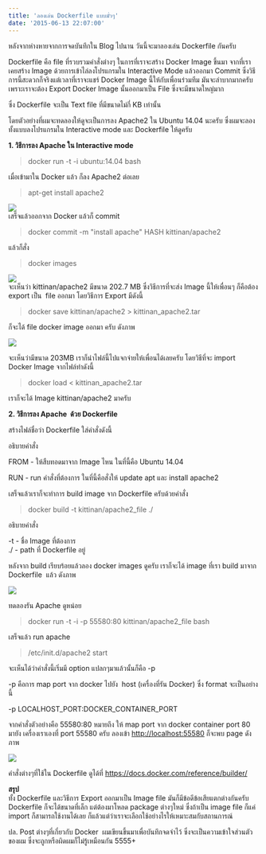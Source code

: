```yaml
---
title: 'ลองเล่น Dockerfile แบบมั่วๆ'
date: '2015-06-13 22:07:00'
---
```


หลังจากห่างหายจากการจดบันทึกใน Blog ไปนาน วันนี้จะมาลองเล่น Dockerfile กันครับ  
  
Dockerfile คือ file ที่รวบรวมคำสั่งต่างๆ ในการที่เราจะสร้าง Docker Image ขึ้นมา จากที่เราเคยสร้าง Image ด้วยการเข้าไล่ลงโปรแกรมใน Interactive Mode แล้วออกมา Commit ซึ่งวิธีการนี้สะดวกก็จริงแต่เวลาที่เราจะแชร์ Docker Image นี้ให้กับเพื่อนร่วมทีม มันจะลำบากมากครับเพราะเราจะต้อง Export Docker Image นั้นออกมาเป็น File ซึ่งจะมีขนาดใหญ่มาก  
  
ซึ่ง Dockerfile จะเป็น Text file ที่มีขนาดไม่กี่ KB เท่านั้น  
  
โดยตัวอย่างที่ผมจะทดลองให้ดูจะเป็นการลง Apache2 ใน Ubuntu 14.04 นะครับ ซึ่งผมจะลองทั้งแบบลงโปรแกรมใน Interactive mode และ Dockerfile ให้ดูครับ  
  
**1. วิธีการลง Apache ใน Interactive mode**  
  

> docker run -t -i ubuntu:14.04 bash

  
เมื่อเข้ามาใน Docker แล้ว ก็ลง Apache2 ต่อเลย  
  

> apt-get install apache2

  
[![](http://3.bp.blogspot.com/-x2IRtAMJmqI/VXpqB0-1BPI/AAAAAAAAWok/8wjvnEOZaIw/s640/Screenshot-root%25401d602e5e7dc2%253A%2B-.png)](http://3.bp.blogspot.com/-x2IRtAMJmqI/VXpqB0-1BPI/AAAAAAAAWok/8wjvnEOZaIw/s1600/Screenshot-root%25401d602e5e7dc2%253A%2B-.png)  
เสร็จแล้วออกจาก Docker แล้วก็ commit  
  

> docker commit -m "install apache" HASH kittinan/apache2

  
แล้วก็สั่ง  

> docker images

[![](http://3.bp.blogspot.com/--6ATPPNOw-4/VXpqKusmuhI/AAAAAAAAWos/rRIpFtKJfXg/s640/Screenshot-tun%2540tun-ubuntu%253A%2B%257E-git-dockerfile.png)](http://3.bp.blogspot.com/--6ATPPNOw-4/VXpqKusmuhI/AAAAAAAAWos/rRIpFtKJfXg/s1600/Screenshot-tun%2540tun-ubuntu%253A%2B%257E-git-dockerfile.png)  
จะเห็นว่า kittinan/apache2 มีขนาด 202.7 MB ซึ่งวิธีการที่จะส่ง Image นี้ให้เพื่อนๆ ก็คือต้อง export เป็น  file ออกมา โดยวิธีการ Export มีดังนี้  
  

> docker save kittinan/apache2 > kittinan\_apache2.tar

  
ก็จะได้ file docker image ออกมา ครับ ดังภาพ  
  
[![](http://1.bp.blogspot.com/-4C3rmmp2fg4/VXpuFhomqGI/AAAAAAAAWpM/QVSHa87ARd8/s640/Screenshot-tun%2540tun-ubuntu%253A%2B%257E-git-dockerfile-1.png)](http://1.bp.blogspot.com/-4C3rmmp2fg4/VXpuFhomqGI/AAAAAAAAWpM/QVSHa87ARd8/s1600/Screenshot-tun%2540tun-ubuntu%253A%2B%257E-git-dockerfile-1.png)  
  
  
จะเห็นว่ามีขนาด 203MB เราก็นำไฟล์นี้ไปแจกจ่ายให้เพื่อนได้เลยครับ โดยวิธีที่จะ import Docker Image จากไฟล์ทำดังนี้  
  

> docker load < kittinan\_apache2.tar

  
เราก็จะได้ Image kittinan/apache2 มาครับ  
  
  
**2. วิธีการลง Apache  ด้วย Dockerfile**  
  
สร้างไฟล์ชื่อว่า Dockerfile ใส่คำสั่งดังนี้  
  
 อธิบายคำสั่ง  
  
FROM - ให้สืบทอดมาจาก Image ไหน ในที่นี้คือ Ubuntu 14.04  
  
RUN - run คำสั่งที่ต้องการ ในที่นี้คือสั่งให้ update apt และ install apache2  
  
เสร็จแล้วเราก็จะทำการ build image จาก Dockerfile ครับด้วยคำสั่ง  
  

> docker build -t kittinan/apache2\_file ./

  
อธิบายคำสั่ง  
  
-t - ชื่อ Image ที่ต้องการ  
./ - path ที่ Dockerfile อยู่  
  
หลังจาก build เรียบร้อยแล้วลอง docker images ดูครับ เราก็จะได้ image ที่เรา build มาจาก Dockerfile  แล้ว ดังภาพ  
  
[![](http://2.bp.blogspot.com/-NxU7rMXcuUc/VXprmqG8VjI/AAAAAAAAWo4/AjdeB7cr6_k/s640/Screenshot-tun%2540tun-ubuntu%253A%2B%257E-git-dockerfile-3.png)](http://2.bp.blogspot.com/-NxU7rMXcuUc/VXprmqG8VjI/AAAAAAAAWo4/AjdeB7cr6_k/s1600/Screenshot-tun%2540tun-ubuntu%253A%2B%257E-git-dockerfile-3.png)  
  
ทดลองรัน Apache ดูหน่อย  
  

> docker run -t -i -p 55580:80 kittinan/apache2\_file bash

  
เสร็จแล้ว run apache  
  

> /etc/init.d/apache2 start

  
จะเห็นได้ว่าคำสั่งนี้เริ่มมี option แปลกๆมาแล้วนั้นก็คือ -p  
  
-p คือการ map port จาก docker ไปยัง  host (เครื่องที่รัน Docker) ซึ่ง format จะเป็นอย่างนี้  
  
-p LOCALHOST\_PORT:DOCKER\_CONTAINER\_PORT  
  
จากคำสั่งตัวอย่างคือ 55580:80 หมายถึง ให้ map port จาก docker container port 80 มายัง เครื่องเราเองที่ port 55580 ครับ ลองเข้า [http://localhost:55580](http://localhost:55580/) ก็จะพบ page ดังภาพ  
  
[![](http://1.bp.blogspot.com/-XZfXvqykJcI/VXpwU8lJJQI/AAAAAAAAWpY/jCUC2EjGoag/s640/Screenshot-Apache2%2BUbuntu%2BDefault%2BPage%253A%2BIt%2Bworks%2B-%2BChromium.png)](http://1.bp.blogspot.com/-XZfXvqykJcI/VXpwU8lJJQI/AAAAAAAAWpY/jCUC2EjGoag/s1600/Screenshot-Apache2%2BUbuntu%2BDefault%2BPage%253A%2BIt%2Bworks%2B-%2BChromium.png)  
  
คำสั่งต่างๆที่ใช้ใน Dockerfile ดูได้ที่ <https://docs.docker.com/reference/builder/>  
  
  
**สรุป**  
ทั้ง Dockerfile และวิธีการ Export ออกมาเป็น Image file มันก็มีข้อดีข้อเสียแตกต่างกันครับ   Dockerfile ก็จะได้ขนาดที่เล็ก แต่ต้องมาโหลด package ต่างๆใหม่ ซึ่งถ้าเป็น image file ก็แค่ import ก็สามารถใช้งานได้เลย ก็แล้วแต่ว่าเราจะเลือกใช้อย่างไรให้เหมาะสมกับสถานการณ์  
  
  
ปล. Post ต่างๆที่เกี่ยวกับ Docker  ผมเขียนขึ้นมาเพื่อบันทึกจดจำไว้ ซึ่งจะเป็นความเข้าใจส่วนตัวของผม ซึ่งจะถูกหรือผิดผมก็ไม่รู้เหมือนกัน 5555+  
  
  
